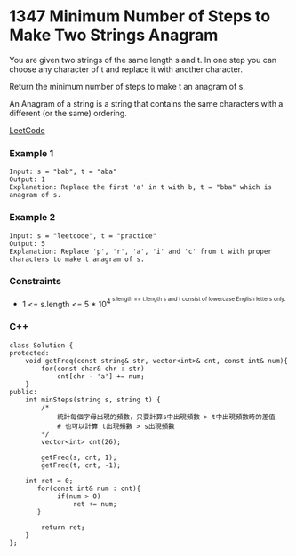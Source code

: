 # 1347 Minimum Number of Steps to Make Two Strings Anagram

You are given two strings of the same length s and t. In one step you can choose any character of t and replace it with another character.

Return the minimum number of steps to make t an anagram of s.

An Anagram of a string is a string that contains the same characters with a different (or the same) ordering.


[LeetCode](https://leetcode.cn/problems/maximum-product-of-splitted-binary-tree/description/)

### Example 1

```
Input: s = "bab", t = "aba"
Output: 1
Explanation: Replace the first 'a' in t with b, t = "bba" which is anagram of s.
```

### Example 2

```
Input: s = "leetcode", t = "practice"
Output: 5
Explanation: Replace 'p', 'r', 'a', 'i' and 'c' from t with proper characters to make t anagram of s.
```

### Constraints

* 1 <= s.length <= 5 * 10<sup>4<sup>
s.length == t.length
s and t consist of lowercase English letters only.

### C++ 

```
class Solution {
protected:
    void getFreq(const string& str, vector<int>& cnt, const int& num){
        for(const char& chr : str)
            cnt[chr - 'a'] += num;
    }
public:
    int minSteps(string s, string t) {
        /*
            統計每個字母出現的頻數，只要計算s中出現頻數 > t中出現頻數時的差值
            # 也可以計算 t出現頻數 > s出現頻數 
        */
        vector<int> cnt(26);
        
        getFreq(s, cnt, 1);
        getFreq(t, cnt, -1);

    int ret = 0;
       for(const int& num : cnt){
            if(num > 0)
                ret += num;
       }

        return ret;
    }
};
```